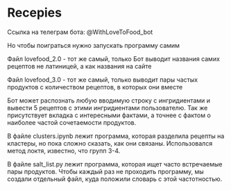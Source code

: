 # Recepies

Ссылка на телеграм бота: @WithLoveToFood_bot

Но чтобы поиграться нужно запускать программу самим

Файл lovefood_2.0 - тот же самый, только Бот выводит названия самих рецептов не латиницей, а как названия на сайте

Файл lovefood_3.0 - тот же самый, только выводит пары частых продуктов с количеством рецептов, в которых они вместе

Бот может распознать любую вводимую строку с ингридиентами и вывести 5 рецептов с этими ингридиентами пользователю. Так же присутствует вкладка с интересными фактами, а точнее с фактом о наиболее частой сочетаемости продуктов.

В файле clusters.ipynb лежит программа, которая разделила рецепты на кластеры, но пока сложно сказать, как они связаны. Использовался метод локтя, известно, что групп 3-4.

В файле salt_list.py лежит программа, которая ищет часто встречаемые пары продуктов. Чтобы каждый раз не проходить программу, мы создали отдельный файл, куда положили словарь с этой частотностью.

